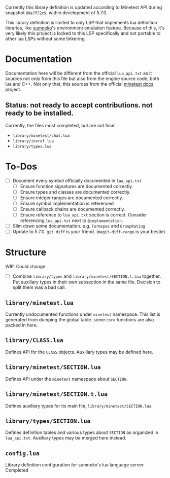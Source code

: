 Currently this library definition is updated according to Minetest API during
snapshot `89e7f72c9`, within development of 5.7.0.

This library definition is limited to only LSP that implements lua definition
libraries, like
[sumneko](https://github.com/sumneko/lua-language-server/wiki/Libraries#environment-emulation)'s
environment emulation feature. Because of this, it's very likely this project is
locked to this LSP specifically and not portable to other lua LSPs without some
tinkering.

# Documentation
Documentation here will be different from the official `lua_api.txt` as it
sources not only from this file but also from the engine source code, both lua
and C++. Not only that, this sources from the official [minetest
docs](https://github.com/minetest/minetest_docs/) project.

## Status: not ready to accept contributions. not ready to be installed.
Currently, the files most completed, but are not final:
* `library/minetest/chat.lua`
* `library/invref.lua`
* `library/types.lua`

# To-Dos
* [ ] Document every symbol officially documented in `lua_api.txt`
  * [ ] Ensure function signatures are documented correctly.
  * [ ] Ensure types and classes are documented correctly.
  * [ ] Ensure integer ranges are documented correctly.
  * [ ] Ensure symbol implementation is referenced
  * [ ] Ensure callback chains are documented correctly.
  * [ ] Ensure reference to `lua_api.txt` section is correct. Consider referencing `lua_api.txt` next to `@implementation`.
* [ ] Slim down some documentation. e.g. `Formspec` and `GroupRating`
* [ ] Update to 5.7.0. `git diff` is your friend. (`magit-diff-range` is your bestie)

# Structure
WIP. Could change

* [ ] Combine `library/types` and `library/minetest/SECTION.t.lua` together. Put
      auxiliary types in their own subsection in the same file. Decision to
      split them was a bad call.

## `library/minetest.lua`
Currently undocumented functions under `minetest` namespace. This list is
generated from dumping the global table. some `core` functions are also packed
in here.

## `library/CLASS.lua`
Defines API for the `CLASS` objects.
Auxiliary types may be defined here.

## `library/minetest/SECTION.lua`
Defines API under the `minetest` namespace about `SECTION`.

## `library/minetest/SECTION.t.lua`
Defines auxiliary types for its main file, `library/minetest/SECTION.lua`.

## `library/types/SECTION.lua`
Defines definition tables and various types about `SECTION` as organized in `lua_api.txt`.
Auxiliary types may be merged here instead.

## `config.lua`
Library definition configuration for sumneko's lua language server. Completed
